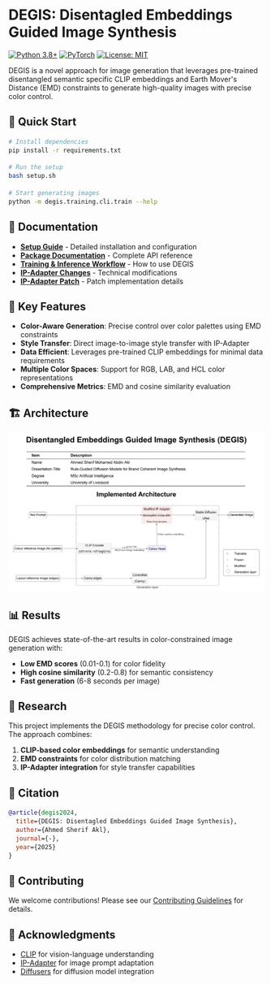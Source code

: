 # DEGIS: Disentagled Embeddings Guided Image Synthesis

[![Python 3.8+](https://img.shields.io/badge/python-3.8+-blue.svg)](https://www.python.org/downloads/)
[![PyTorch](https://img.shields.io/badge/PyTorch-1.12+-red.svg)](https://pytorch.org/)
[![License: MIT](https://img.shields.io/badge/License-MIT-yellow.svg)](https://opensource.org/licenses/MIT)

DEGIS is a novel approach for image generation that leverages pre-trained disentangled semantic specific CLIP embeddings and Earth Mover's Distance (EMD) constraints to generate high-quality images with precise color control.

## 🚀 Quick Start

```bash
# Install dependencies
pip install -r requirements.txt

# Run the setup
bash setup.sh

# Start generating images
python -m degis.training.cli.train --help
```

## 📖 Documentation

- **[Setup Guide](docs/SETUP_GUIDE.md)** - Detailed installation and configuration
- **[Package Documentation](docs/README_PACKAGE.md)** - Complete API reference
- **[Training & Inference Workflow](docs/training_inference_workflow.md)** - How to use DEGIS
- **[IP-Adapter Changes](docs/DEGIS_IP_ADAPTER_CHANGES.md)** - Technical modifications
- **[IP-Adapter Patch](docs/IP_ADAPTER_PATCH_README.md)** - Patch implementation details

## 🎯 Key Features

- **Color-Aware Generation**: Precise control over color palettes using EMD constraints
- **Style Transfer**: Direct image-to-image style transfer with IP-Adapter
- **Data Efficient**: Leverages pre-trained CLIP embeddings for minimal data requirements
- **Multiple Color Spaces**: Support for RGB, LAB, and HCL color representations
- **Comprehensive Metrics**: EMD and cosine similarity evaluation

## 🏗️ Architecture

![Architecture](docs/Architecture.png)

## 📊 Results

DEGIS achieves state-of-the-art results in color-constrained image generation with:
- **Low EMD scores** (0.01-0.1) for color fidelity
- **High cosine similarity** (0.2-0.8) for semantic consistency
- **Fast generation** (6-8 seconds per image)

## 🔬 Research

This project implements the DEGIS methodology for precise color control. The approach combines:

1. **CLIP-based color embeddings** for semantic understanding
2. **EMD constraints** for color distribution matching
3. **IP-Adapter integration** for style transfer capabilities

## 📝 Citation

```bibtex
@article{degis2024,
  title={DEGIS: Disentagled Embeddings Guided Image Synthesis},
  author={Ahmed Sherif Akl},
  journal={-},
  year={2025}
}
```

## 🤝 Contributing

We welcome contributions! Please see our [Contributing Guidelines](CONTRIBUTING.md) for details.

## 🙏 Acknowledgments

- [CLIP](https://github.com/openai/CLIP) for vision-language understanding
- [IP-Adapter](https://github.com/tencent-ailab/IP-Adapter) for image prompt adaptation
- [Diffusers](https://github.com/huggingface/diffusers) for diffusion model integration
